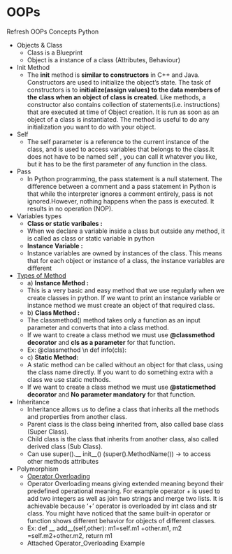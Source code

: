 # OOPs
Refresh OOPs Concepts Python
  + Objects & Class
    * Class is a Blueprint
    * Object is a instance of a class (Attributes, Behaviour)
  + Init Method
    * The __init__ method is **similar to constructors** in C++ and Java. Constructors are used to initialize the object’s state. The task of constructors is to **initialize(assign values) to the data members of the class when an object of class is created**. Like methods, a constructor also contains collection of statements(i.e. instructions) that are executed at time of Object creation. It is run as soon as an object of a class is instantiated. The method is useful to do any initialization you want to do with your object.
  + Self
    * The self parameter is a reference to the current instance of the class, and is used to access variables that belongs to the class.It does not have to be named self , you can call it whatever you like, but it has to be the first parameter of any function in the class.
  + Pass
    * In Python programming, the pass statement is a null statement. The difference between a comment and a pass statement in Python is that while the interpreter ignores a comment entirely, pass is not ignored.However, nothing happens when the pass is executed. It results in no operation (NOP).
  + Variables types
    * **Class or static varibales :**
    * When we declare a variable inside a class but outside any method, it is called as class or static variable in python
    * **Instance Variable :** 
    * Instance variables are owned by instances of the class. This means that for each object or instance of a class, the instance variables are different
  + [Types of Method](https://www.studytonight.com/post/methods-in-python-instance-class-and-static-method)
    * a) **Instance Method :**
    * This is a very basic and easy method that we use regularly when we create classes in python. If we want to print an instance variable or instance method we must create an object of that required class.
    * b) **Class Method :**
    * The classmethod() method takes only a function as an input parameter and converts that into a class method.
    * If we want to create a class method we must use **@classmethod decorator** and **cls as a parameter** for that function.
    * Ex: @classmethod \n def info(cls):
    * c) **Static Method:**
    * A static method can be called without an object for that class, using the class name directly. If you want to do something extra with a class we use static methods.
    * If we want to create a class method we must use **@staticmethod decorator** and **No parameter mandatory** for that function.
  + Inheritance
    * Inheritance allows us to define a class that inherits all the methods and properties from another class.
    * Parent class is the class being inherited from, also called base class (Super Class).
    * Child class is the class that inherits from another class, also called derived class (Sub Class).
    * Can use super().__ init__() (super().MethodName()) -> to access other methods attributes
  + Polymorphism
    * [Operator Overloading](https://www.programiz.com/python-programming/operator-overloading)
    * Operator Overloading means giving extended meaning beyond their predefined operational meaning. For example operator + is used to add two integers as well as join two strings and merge two lists. It is achievable because ‘+’ operator is overloaded by int class and str class. You might have noticed that the same built-in operator or function shows different behavior for objects of different classes.
    * Ex: def __ add__(self,other): m1=self.m1 +other.m1, m2 =self.m2+other.m2, return m1
    * Attached Operator_Overloading Example
